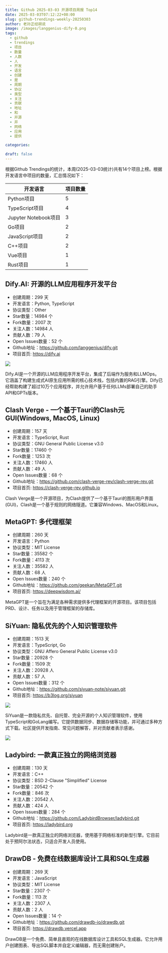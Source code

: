 ```yaml
---
title: Github 2025-03-03 开源项目周报 Top14
date: 2025-03-03T07:12:22+08:00
slug: github-trendings-weekly-20250303
author: 老孙正经胡说
image: /images/langgenius-dify-0.png
tags:
  - github
  - trendings
  - 项目
  - 数量
  - 人数
  - 人
  - 开发
  - 语言
  - 创建
  - 是
  - 周期
  - 协议
  - 类型
  - 关注
  - 贡献
  - 地址
  - 和
  - 开源
  - 并
  - 网络
  - 应用
  - 提供

categories:

draft: false
---
```



根据Github Trendings的统计，本周(2025-03-03统计)共有14个项目上榜。根据开发语言中项目的数量，汇总情况如下：

| 开发语言 | 项目数量 |
|  ----  | ----  |
| Python项目 | 5 |
| TypeScript项目 | 4 |
| Jupyter Notebook项目 | 3 |
| Go项目 | 2 |
| JavaScript项目 | 2 |
| C++项目 | 2 |
| Vue项目 | 1 |
| Rust项目 | 1 |

## Dify.AI: 开源的LLM应用程序开发平台

* 创建周期：299 天
* 开发语言：Python, TypeScript
* 协议类型：Other
* Star数量：14984 个
* Fork数量：2007 次
* 关注人数：14984 人
* 贡献人数：79 人
* Open Issues数量：52 个
* Github地址：https://github.com/langgenius/dify.git
* 项目首页: https://dify.ai


![](/images/langgenius-dify-0.png)

Dify.AI是一个开源的LLM应用程序开发平台，集成了后端作为服务和LLMOps。它涵盖了构建生成式AI原生应用所需的核心技术栈，包括内置的RAG引擎。Dify已经帮助构建了超过10万个应用程序，并允许用户基于任何LLMs部署自己的助手API和GPTs版本。

## Clash Verge - 一个基于Tauri的Clash元GUI(Windows, MacOS, Linux)

* 创建周期：157 天
* 开发语言：TypeScript, Rust
* 协议类型：GNU General Public License v3.0
* Star数量：17460 个
* Fork数量：1253 次
* 关注人数：17460 人
* 贡献人数：49 人
* Open Issues数量：68 个
* Github地址：https://github.com/clash-verge-rev/clash-verge-rev.git
* 项目首页: https://clash-verge-rev.github.io


Clash Verge是一个开源项目，为Clash提供了一个基于Tauri的图形用户界面(GUI)，Clash是一个基于规则的网络隧道。它兼容Windows、MacOS和Linux。

## MetaGPT: 多代理框架

* 创建周期：260 天
* 开发语言：Python
* 协议类型：MIT License
* Star数量：35582 个
* Fork数量：4113 次
* 关注人数：35582 人
* 贡献人数：68 人
* Open Issues数量：240 个
* Github地址：https://github.com/geekan/MetaGPT.git
* 项目首页: https://deepwisdom.ai/


MetaGPT是一个旨在为满足各种需求提供多代理框架的开源项目。该项目包括PRD、设计、任务以及用于管理框架的存储库。

## SiYuan: 隐私优先的个人知识管理软件

* 创建周期：1513 天
* 开发语言：TypeScript, Go
* 协议类型：GNU Affero General Public License v3.0
* Star数量：20928 个
* Fork数量：1509 次
* 关注人数：20928 人
* 贡献人数：57 人
* Open Issues数量：312 个
* Github地址：https://github.com/siyuan-note/siyuan.git
* 项目首页: https://b3log.org/siyuan


![](/images/siyuan-note-siyuan-0.png)

SiYuan是一款隐私优先、自托管、完全开源的个人知识管理软件，使用TypeScript和GoLang编写。它提供数据同步、数据存储等功能，并可通过多种方式下载。社区提供开发指南、常见问题解答，并对贡献者表示感谢。

![](/images/siyuan-note-siyuan-1.png)

## Ladybird: 一款真正独立的网络浏览器

* 创建周期：130 天
* 开发语言：C++
* 协议类型：BSD 2-Clause "Simplified" License
* Star数量：20542 个
* Fork数量：846 次
* 关注人数：20542 人
* 贡献人数：424 人
* Open Issues数量：284 个
* Github地址：https://github.com/LadybirdBrowser/ladybird.git
* 项目首页: https://ladybird.org


Ladybird是一款真正独立的网络浏览器，使用基于网络标准的新型引擎。它目前处于预阿尔法状态，只适合开发人员使用。

## DrawDB - 免费在线数据库设计工具和SQL生成器

* 创建周期：269 天
* 开发语言：JavaScript
* 协议类型：MIT License
* Star数量：2307 个
* Fork数量：113 次
* 关注人数：2307 人
* 贡献人数：2 人
* Open Issues数量：14 个
* Github地址：https://github.com/drawdb-io/drawdb.git
* 项目首页: https://drawdb.vercel.app


DrawDB是一个免费、简单且直观的在线数据库设计工具和SQL生成器。它允许用户创建图表、导出SQL脚本并自定义编辑器，而无需创建账户。

